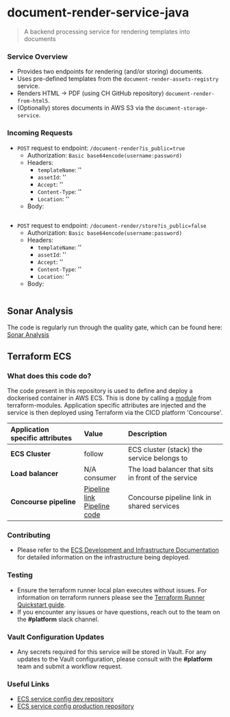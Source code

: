 # document-render-service-java
> A backend processing service for rendering templates into documents

### Service Overview
- Provides two endpoints for rendering (and/or storing) documents.
- Uses pre-defined templates from the `document-render-assets-registry` service.
- Renders HTML -> PDF (using CH GitHub repository) `document-render-from-html5`.
- (Optionally) stores documents in AWS S3 via the `document-storage-service`.

### Incoming Requests
- `POST` request to endpoint: `/document-render?is_public=true`
    - Authorization: `Basic base64encode(username:password)`
    - Headers:
        - `templateName`: ''
        - `assetId`: ''
        - `Accept`: ''
        - `Content-Type`: ''
        - `Location`: ''
    - Body:
      ```json
      ```
- `POST` request to endpoint: `/document-render/store?is_public=false`
    - Authorization: `Basic base64encode(username:password)`
    - Headers:
        - `templateName`: ''
        - `assetId`: ''
        - `Accept`: ''
        - `Content-Type`: ''
        - `Location`: ''
    - Body:
      ```json
      ```

## Sonar Analysis
The code is regularly run through the quality gate, which can be found here: [Sonar Analysis](https://code-analysis.platform.aws.chdev.org/dashboard?id=uk.gov.companieshouse%3Adocument-render-service-java)

## Terraform ECS

### What does this code do?
The code present in this repository is used to define and deploy a dockerised container in AWS ECS.
This is done by calling a [module](https://github.com/companieshouse/terraform-modules/tree/main/aws/ecs) from terraform-modules. Application specific attributes are injected and the service is then deployed using Terraform via the CICD platform 'Concourse'.


Application specific attributes | Value                                                                                                                                                                                                                                                                        | Description
:---------|:-----------------------------------------------------------------------------------------------------------------------------------------------------------------------------------------------------------------------------------------------------------------------------|:-----------
**ECS Cluster**        | follow                                                                                                                                                                                                                                                                       | ECS cluster (stack) the service belongs to
**Load balancer**      | N/A <br> consumer                                                                                                                                                                                                                                                            | The load balancer that sits in front of the service
**Concourse pipeline**     | [Pipeline link](https://ci-platform.companieshouse.gov.uk/teams/team-development/pipelines/document-render-service-java) <br> [Pipeline code](https://github.com/companieshouse/ci-pipelines/blob/master/pipelines/ssplatform/team-development/document-render-service-java) | Concourse pipeline link in shared services


### Contributing
- Please refer to the [ECS Development and Infrastructure Documentation](https://companieshouse.atlassian.net/wiki/spaces/DEVOPS/pages/4390649858/Copy+of+ECS+Development+and+Infrastructure+Documentation+Updated) for detailed information on the infrastructure being deployed.

### Testing
- Ensure the terraform runner local plan executes without issues. For information on terraform runners please see the [Terraform Runner Quickstart guide](https://companieshouse.atlassian.net/wiki/spaces/DEVOPS/pages/1694236886/Terraform+Runner+Quickstart).
- If you encounter any issues or have questions, reach out to the team on the **#platform** slack channel.

### Vault Configuration Updates
- Any secrets required for this service will be stored in Vault. For any updates to the Vault configuration, please consult with the **#platform** team and submit a workflow request.

### Useful Links
- [ECS service config dev repository](https://github.com/companieshouse/ecs-service-configs-dev)
- [ECS service config production repository](https://github.com/companieshouse/ecs-service-configs-production)